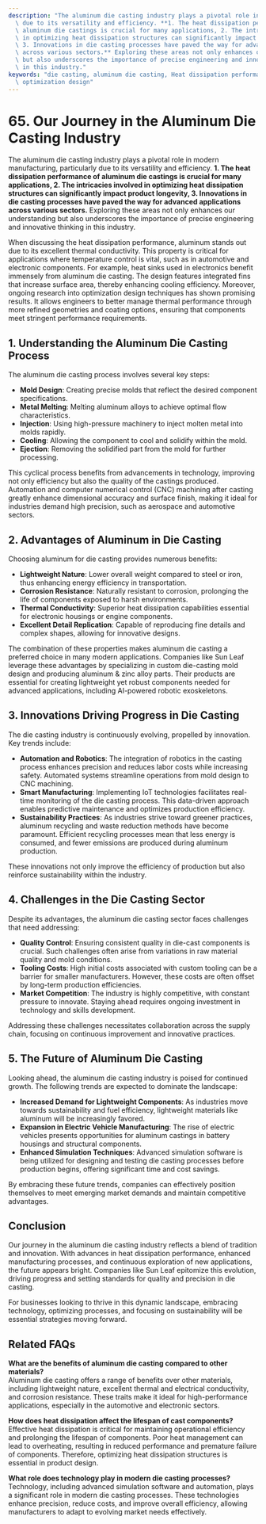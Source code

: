```yaml
---
description: "The aluminum die casting industry plays a pivotal role in modern manufacturing, particularly\
  \ due to its versatility and efficiency. **1. The heat dissipation performance of\
  \ aluminum die castings is crucial for many applications, 2. The intricacies involved\
  \ in optimizing heat dissipation structures can significantly impact product longevity,\
  \ 3. Innovations in die casting processes have paved the way for advanced applications\
  \ across various sectors.** Exploring these areas not only enhances our understanding\
  \ but also underscores the importance of precise engineering and innovative thinking\
  \ in this industry."
keywords: "die casting, aluminum die casting, Heat dissipation performance, Heat dissipation\
  \ optimization design"
---
```

# 65. Our Journey in the Aluminum Die Casting Industry  

  

The aluminum die casting industry plays a pivotal role in modern manufacturing, particularly due to its versatility and efficiency. **1. The heat dissipation performance of aluminum die castings is crucial for many applications, 2. The intricacies involved in optimizing heat dissipation structures can significantly impact product longevity, 3. Innovations in die casting processes have paved the way for advanced applications across various sectors.** Exploring these areas not only enhances our understanding but also underscores the importance of precise engineering and innovative thinking in this industry.

When discussing the heat dissipation performance, aluminum stands out due to its excellent thermal conductivity. This property is critical for applications where temperature control is vital, such as in automotive and electronic components. For example, heat sinks used in electronics benefit immensely from aluminum die casting. The design features integrated fins that increase surface area, thereby enhancing cooling efficiency. Moreover, ongoing research into optimization design techniques has shown promising results. It allows engineers to better manage thermal performance through more refined geometries and coating options, ensuring that components meet stringent performance requirements.  

## **1. Understanding the Aluminum Die Casting Process**  

The aluminum die casting process involves several key steps:

- **Mold Design**: Creating precise molds that reflect the desired component specifications.
- **Metal Melting**: Melting aluminum alloys to achieve optimal flow characteristics.
- **Injection**: Using high-pressure machinery to inject molten metal into molds rapidly.
- **Cooling**: Allowing the component to cool and solidify within the mold.
- **Ejection**: Removing the solidified part from the mold for further processing.

This cyclical process benefits from advancements in technology, improving not only efficiency but also the quality of the castings produced. Automation and computer numerical control (CNC) machining after casting greatly enhance dimensional accuracy and surface finish, making it ideal for industries demand high precision, such as aerospace and automotive sectors.  

## **2. Advantages of Aluminum in Die Casting**  

Choosing aluminum for die casting provides numerous benefits:

- **Lightweight Nature**: Lower overall weight compared to steel or iron, thus enhancing energy efficiency in transportation.
- **Corrosion Resistance**: Naturally resistant to corrosion, prolonging the life of components exposed to harsh environments.
- **Thermal Conductivity**: Superior heat dissipation capabilities essential for electronic housings or engine components.
- **Excellent Detail Replication**: Capable of reproducing fine details and complex shapes, allowing for innovative designs.

The combination of these properties makes aluminum die casting a preferred choice in many modern applications. Companies like Sun Leaf leverage these advantages by specializing in custom die-casting mold design and producing aluminum & zinc alloy parts. Their products are essential for creating lightweight yet robust components needed for advanced applications, including AI-powered robotic exoskeletons.  

## **3. Innovations Driving Progress in Die Casting**  

The die casting industry is continuously evolving, propelled by innovation. Key trends include:

- **Automation and Robotics**: The integration of robotics in the casting process enhances precision and reduces labor costs while increasing safety. Automated systems streamline operations from mold design to CNC machining.
- **Smart Manufacturing**: Implementing IoT technologies facilitates real-time monitoring of the die casting process. This data-driven approach enables predictive maintenance and optimizes production efficiency.
- **Sustainability Practices**: As industries strive toward greener practices, aluminum recycling and waste reduction methods have become paramount. Efficient recycling processes mean that less energy is consumed, and fewer emissions are produced during aluminum production.

These innovations not only improve the efficiency of production but also reinforce sustainability within the industry.  

## **4. Challenges in the Die Casting Sector**  

Despite its advantages, the aluminum die casting sector faces challenges that need addressing:

- **Quality Control**: Ensuring consistent quality in die-cast components is crucial. Such challenges often arise from variations in raw material quality and mold conditions.
- **Tooling Costs**: High initial costs associated with custom tooling can be a barrier for smaller manufacturers. However, these costs are often offset by long-term production efficiencies.
- **Market Competition**: The industry is highly competitive, with constant pressure to innovate. Staying ahead requires ongoing investment in technology and skills development.

Addressing these challenges necessitates collaboration across the supply chain, focusing on continuous improvement and innovative practices.  

## **5. The Future of Aluminum Die Casting**  

Looking ahead, the aluminum die casting industry is poised for continued growth. The following trends are expected to dominate the landscape:

- **Increased Demand for Lightweight Components**: As industries move towards sustainability and fuel efficiency, lightweight materials like aluminum will be increasingly favored.
- **Expansion in Electric Vehicle Manufacturing**: The rise of electric vehicles presents opportunities for aluminum castings in battery housings and structural components.
- **Enhanced Simulation Techniques**: Advanced simulation software is being utilized for designing and testing die casting processes before production begins, offering significant time and cost savings.

By embracing these future trends, companies can effectively position themselves to meet emerging market demands and maintain competitive advantages.  

## Conclusion  

Our journey in the aluminum die casting industry reflects a blend of tradition and innovation. With advances in heat dissipation performance, enhanced manufacturing processes, and continuous exploration of new applications, the future appears bright. Companies like Sun Leaf epitomize this evolution, driving progress and setting standards for quality and precision in die casting. 

For businesses looking to thrive in this dynamic landscape, embracing technology, optimizing processes, and focusing on sustainability will be essential strategies moving forward. 

## Related FAQs  

**What are the benefits of aluminum die casting compared to other materials?**  
Aluminum die casting offers a range of benefits over other materials, including lightweight nature, excellent thermal and electrical conductivity, and corrosion resistance. These traits make it ideal for high-performance applications, especially in the automotive and electronic sectors.  

**How does heat dissipation affect the lifespan of cast components?**  
Effective heat dissipation is critical for maintaining operational efficiency and prolonging the lifespan of components. Poor heat management can lead to overheating, resulting in reduced performance and premature failure of components. Therefore, optimizing heat dissipation structures is essential in product design.  

**What role does technology play in modern die casting processes?**  
Technology, including advanced simulation software and automation, plays a significant role in modern die casting processes. These technologies enhance precision, reduce costs, and improve overall efficiency, allowing manufacturers to adapt to evolving market needs effectively.
